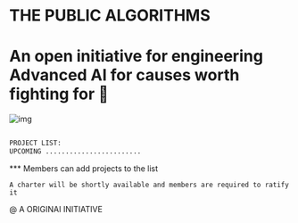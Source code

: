 # THE PUBLIC ALGORITHMS

# An open initiative for engineering **Advanced AI** for causes worth fighting for 🚀

![img](https://cdn.dribbble.com/userupload/17915506/file/original-a9b60010485ca15a72d180814f4b436d.jpg?resize=700x600&vertical=center)

```py

PROJECT LIST:
UPCOMING ........................

```

*** Members can add projects to the list

``` A charter will be shortly available and members are required to ratify it ```







@ A ORIGINAI  INITIATIVE



